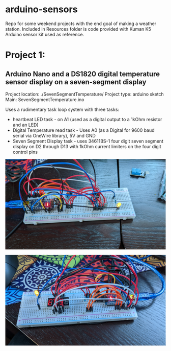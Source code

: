 # arduino-sensors
Repo for some weekend projects with the end goal of making a weather station. Included in Resources folder is code provided with Kuman K5 Arduino sensor kit used as reference.

# Project 1: 
## Arduino Nano and a DS1820 digital temperature sensor display on a seven-segment display
Project location: ./SevenSegmentTemperature/
Project type: arduino sketch
Main: SevenSegmentTemperature.ino

Uses a rudimentary task loop system with three tasks: 
* heartbeat LED task - on A1 (used as a digital output to a 1kOhm resistor and an LED)
* Digital Temperature read task - Uses A0 (as a Digital for 9600 baud serial via OneWire library), 5V and GND
* Seven Segment Display task - uses 34611BS-1 four digit seven segment display on D2 through D13 with 1kOhm current limiters on the four digit control pins

![Bread board image front](./SevenSegmentTemperature/Pictures/PXL_20221120_205236549.jpg "Bread board image front")

![Bread board image back](./SevenSegmentTemperature/Pictures/PXL_20221120_205249119.jpg "Bread board image back")
